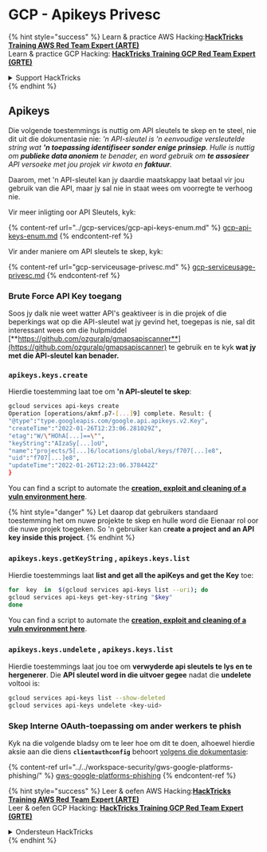 # GCP - Apikeys Privesc

{% hint style="success" %}
Learn & practice AWS Hacking:<img src="../../../.gitbook/assets/image (1) (1) (1) (1).png" alt="" data-size="line">[**HackTricks Training AWS Red Team Expert (ARTE)**](https://training.hacktricks.xyz/courses/arte)<img src="../../../.gitbook/assets/image (1) (1) (1) (1).png" alt="" data-size="line">\
Learn & practice GCP Hacking: <img src="../../../.gitbook/assets/image (2) (1).png" alt="" data-size="line">[**HackTricks Training GCP Red Team Expert (GRTE)**<img src="../../../.gitbook/assets/image (2) (1).png" alt="" data-size="line">](https://training.hacktricks.xyz/courses/grte)

<details>

<summary>Support HackTricks</summary>

* Check the [**subscription plans**](https://github.com/sponsors/carlospolop)!
* **Join the** 💬 [**Discord group**](https://discord.gg/hRep4RUj7f) or the [**telegram group**](https://t.me/peass) or **follow** us on **Twitter** 🐦 [**@hacktricks\_live**](https://twitter.com/hacktricks_live)**.**
* **Share hacking tricks by submitting PRs to the** [**HackTricks**](https://github.com/carlospolop/hacktricks) and [**HackTricks Cloud**](https://github.com/carlospolop/hacktricks-cloud) github repos.

</details>
{% endhint %}

## Apikeys

Die volgende toestemmings is nuttig om API sleutels te skep en te steel, nie dit uit die dokumentasie nie: _'n API-sleutel is 'n eenvoudige versleutelde string wat **'n toepassing identifiseer sonder enige prinsiep**. Hulle is nuttig om **publieke data anoniem** te benader, en word gebruik om **te assosieer** API versoeke met jou projek vir kwota en **faktuur**._

Daarom, met 'n API-sleutel kan jy daardie maatskappy laat betaal vir jou gebruik van die API, maar jy sal nie in staat wees om voorregte te verhoog nie.

Vir meer inligting oor API Sleutels, kyk:

{% content-ref url="../gcp-services/gcp-api-keys-enum.md" %}
[gcp-api-keys-enum.md](../gcp-services/gcp-api-keys-enum.md)
{% endcontent-ref %}

Vir ander maniere om API sleutels te skep, kyk:

{% content-ref url="gcp-serviceusage-privesc.md" %}
[gcp-serviceusage-privesc.md](gcp-serviceusage-privesc.md)
{% endcontent-ref %}

### Brute Force API Key toegang <a href="#apikeys.keys.create" id="apikeys.keys.create"></a>

Soos jy dalk nie weet watter API's geaktiveer is in die projek of die beperkings wat op die API-sleutel wat jy gevind het, toegepas is nie, sal dit interessant wees om die hulpmiddel [**https://github.com/ozguralp/gmapsapiscanner**](https://github.com/ozguralp/gmapsapiscanner) te gebruik en te kyk **wat jy met die API-sleutel kan benader.**

### `apikeys.keys.create` <a href="#apikeys.keys.create" id="apikeys.keys.create"></a>

Hierdie toestemming laat toe om **'n API-sleutel te skep**:
```bash
gcloud services api-keys create
Operation [operations/akmf.p7-[...]9] complete. Result: {
"@type":"type.googleapis.com/google.api.apikeys.v2.Key",
"createTime":"2022-01-26T12:23:06.281029Z",
"etag":"W/\"HOhA[...]==\"",
"keyString":"AIzaSy[...]oU",
"name":"projects/5[...]6/locations/global/keys/f707[...]e8",
"uid":"f707[...]e8",
"updateTime":"2022-01-26T12:23:06.378442Z"
}
```
You can find a script to automate the [**creation, exploit and cleaning of a vuln environment here**](https://github.com/carlospolop/gcp_privesc_scripts/blob/main/tests/b-apikeys.keys.create.sh).

{% hint style="danger" %}
Let daarop dat gebruikers standaard toestemming het om nuwe projekte te skep en hulle word die Eienaar rol oor die nuwe projek toegeken. So 'n gebruiker kan c**reate a project and an API key inside this project**.
{% endhint %}

### `apikeys.keys.getKeyString` , `apikeys.keys.list` <a href="#apikeys.keys.getkeystringapikeys.keys.list" id="apikeys.keys.getkeystringapikeys.keys.list"></a>

Hierdie toestemmings laat **list and get all the apiKeys and get the Key** toe:
```bash
for  key  in  $(gcloud services api-keys list --uri); do
gcloud services api-keys get-key-string "$key"
done
```
You can find a script to automate the [**creation, exploit and cleaning of a vuln environment here**](https://github.com/carlospolop/gcp_privesc_scripts/blob/main/tests/c-apikeys.keys.getKeyString.sh).

### `apikeys.keys.undelete` , `apikeys.keys.list` <a href="#serviceusage.apikeys.regenerateapikeys.keys.list" id="serviceusage.apikeys.regenerateapikeys.keys.list"></a>

Hierdie toestemmings laat jou toe om **verwyderde api sleutels te lys en te hergenerer**. Die **API sleutel word in die uitvoer gegee** nadat die **undelete** voltooi is:
```bash
gcloud services api-keys list --show-deleted
gcloud services api-keys undelete <key-uid>
```
### Skep Interne OAuth-toepassing om ander werkers te phish

Kyk na die volgende bladsy om te leer hoe om dit te doen, alhoewel hierdie aksie aan die diens **`clientauthconfig`** behoort [volgens die dokumentasie](https://cloud.google.com/iap/docs/programmatic-oauth-clients#before-you-begin):

{% content-ref url="../../workspace-security/gws-google-platforms-phishing/" %}
[gws-google-platforms-phishing](../../workspace-security/gws-google-platforms-phishing/)
{% endcontent-ref %}

{% hint style="success" %}
Leer & oefen AWS Hacking:<img src="../../../.gitbook/assets/image (1) (1) (1) (1).png" alt="" data-size="line">[**HackTricks Training AWS Red Team Expert (ARTE)**](https://training.hacktricks.xyz/courses/arte)<img src="../../../.gitbook/assets/image (1) (1) (1) (1).png" alt="" data-size="line">\
Leer & oefen GCP Hacking: <img src="../../../.gitbook/assets/image (2) (1).png" alt="" data-size="line">[**HackTricks Training GCP Red Team Expert (GRTE)**<img src="../../../.gitbook/assets/image (2) (1).png" alt="" data-size="line">](https://training.hacktricks.xyz/courses/grte)

<details>

<summary>Ondersteun HackTricks</summary>

* Kyk na die [**subskripsieplanne**](https://github.com/sponsors/carlospolop)!
* **Sluit aan by die** 💬 [**Discord-groep**](https://discord.gg/hRep4RUj7f) of die [**telegram-groep**](https://t.me/peass) of **volg** ons op **Twitter** 🐦 [**@hacktricks\_live**](https://twitter.com/hacktricks_live)**.**
* **Deel hacking truuks deur PRs in te dien na die** [**HackTricks**](https://github.com/carlospolop/hacktricks) en [**HackTricks Cloud**](https://github.com/carlospolop/hacktricks-cloud) github repos.

</details>
{% endhint %}
